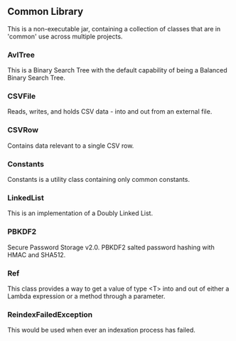 ## Common Library

This is a non-executable jar, containing a collection of classes that are in 
'common' use across multiple projects.

### AvlTree

This is a Binary Search Tree with the default capability of being a Balanced 
Binary Search Tree.

### CSVFile

Reads, writes, and holds CSV data - into and out from an external file.

### CSVRow

Contains data relevant to a single CSV row.

### Constants

Constants is a utility class containing only common constants.

### LinkedList

This is an implementation of a Doubly Linked List.

### PBKDF2

Secure Password Storage v2.0.
PBKDF2 salted password hashing with HMAC and SHA512.

### Ref

This class provides a way to get a value of type &lt;T&gt; into
and out of either a Lambda expression or a method through a parameter.

### ReindexFailedException

This would be used when ever an indexation process has failed.
